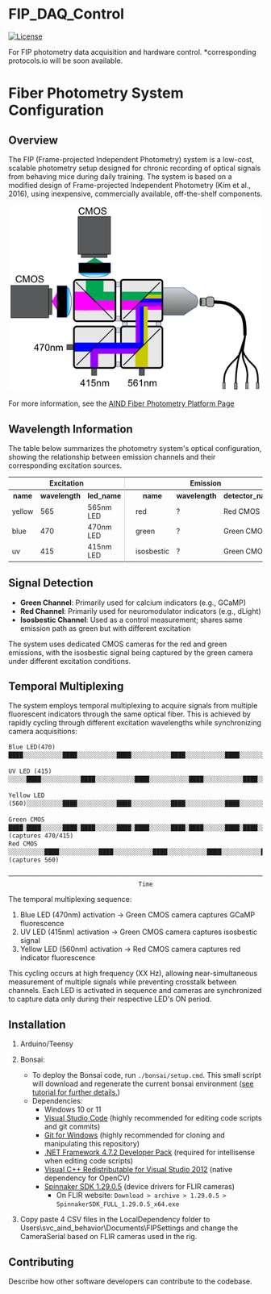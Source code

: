 # FIP_DAQ_Control

[![License](https://img.shields.io/badge/license-MIT-brightgreen)](LICENSE)

For FIP photometry data acquisition and hardware control.
*corresponding protocols.io will be soon available.

# Fiber Photometry System Configuration

## Overview

The FIP (Frame-projected Independent Photometry) system is a low-cost, scalable photometry setup designed for chronic recording of optical signals from behaving mice during daily training. The system is based on a modified design of Frame-projected Independent Photometry (Kim et al., 2016), using inexpensive, commercially available, off-the-shelf components.

![FIP System Light Path](assets/images/fip_light_path.png)

For more information, see the [AIND Fiber Photometry Platform Page](https://www.allenneuraldynamics.org/platforms/fiber-photometry)

## Wavelength Information

The table below summarizes the photometry system's optical configuration, showing the relationship between emission channels and their corresponding excitation sources.

<table>
  <tr>
    <th colspan="3">Excitation</th>
    <th style="border-left: 1px solid #ccc;"></th>
    <th colspan="3">Emission</th>
  </tr>
  <tr>
    <th>name</th>
    <th>wavelength</th>
    <th>led_name</th>
    <th style="border-left: 1px solid #ccc;"></th>
    <th>name</th>
    <th>wavelength</th>
    <th>detector_name</th>
  </tr>
  <tr>
    <td>yellow</td>
    <td>565</td>
    <td>565nm LED</td>
    <td style="border-left: 1px solid #ccc;"></td>
    <td>red</td>
    <td>?</td>
    <td>Red CMOS</td>
  </tr>
  <tr>
    <td>blue</td>
    <td>470</td>
    <td>470nm LED</td>
    <td style="border-left: 1px solid #ccc;"></td>
    <td>green</td>
    <td>?</td>
    <td>Green CMOS</td>
  </tr>
  <tr>
    <td>uv</td>
    <td>415</td>
    <td>415nm LED</td>
    <td style="border-left: 1px solid #ccc;"></td>
    <td>isosbestic</td>
    <td>?</td>
    <td>Green CMOS</td>
  </tr>
</table>

## Signal Detection

- **Green Channel**: Primarily used for calcium indicators (e.g., GCaMP)
- **Red Channel**: Primarily used for neuromodulator indicators (e.g., dLight)
- **Isosbestic Channel**: Used as a control measurement; shares same emission path as green but with different excitation

The system uses dedicated CMOS cameras for the red and green emissions, with the isosbestic signal being captured by the green camera under different excitation conditions.

## Temporal Multiplexing

The system employs temporal multiplexing to acquire signals from multiple fluorescent indicators through the same optical fiber. This is achieved by rapidly cycling through different excitation wavelengths while synchronizing camera acquisitions:

```
Blue LED(470)   ████░░░░░░░░░░░████░░░░░░░░░░░████░░░░░░░░░░░████░░░░░░░░░░░████░░░░░░░░░░░

UV LED (415)    ░░░░░████░░░░░░░░░░░████░░░░░░░░░░░████░░░░░░░░░░░████░░░░░░░░░░░████░░░░░░

Yellow LED (560)░░░░░░░░░░████░░░░░░░░░░░████░░░░░░░░░░░████░░░░░░░░░░░████░░░░░░░░░░░████░

Green CMOS      ████░████░░░░░░████░████░░░░░░████░████░░░░░░████░████░░░░░░████░████░░░░░░  (captures 470/415)
Red CMOS        ░░░░░░░░░░████░░░░░░░░░░░████░░░░░░░░░░░████░░░░░░░░░░░████░░░░░░░░░░░████░  (captures 560)
                ───────────────────────────────────────────────────────────────────────────►
                                    Time
```

The temporal multiplexing sequence:
1. Blue LED (470nm) activation -> Green CMOS camera captures GCaMP fluorescence
2. UV LED (415nm) activation -> Green CMOS camera captures isosbestic signal
3. Yellow LED (560nm) activation -> Red CMOS camera captures red indicator fluorescence

This cycling occurs at high frequency (XX Hz), allowing near-simultaneous measurement of multiple signals while preventing crosstalk between channels. Each LED is activated in sequence and cameras are synchronized to capture data only during their respective LED's ON period.

## Installation
1. Arduino/Teensy
2. Bonsai:
	- To deploy the Bonsai code, run `./bonsai/setup.cmd`. This small script will download and regenerate the current bonsai environment ([see tutorial for further details.](https://bonsai-rx.org/docs/articles/environments.html))
	- Dependencies:
		- Windows 10 or 11
		- [Visual Studio Code](https://code.visualstudio.com/) (highly recommended for editing code scripts and git commits)
		- [Git for Windows](https://gitforwindows.org/) (highly recommended for cloning and manipulating this repository)
		- [.NET Framework 4.7.2 Developer Pack](https://dotnet.microsoft.com/download/dotnet-framework/thank-you/net472-developer-pack-offline-installer) (required for intellisense when editing code scripts)
		- [Visual C++ Redistributable for Visual Studio 2012](https://www.microsoft.com/en-us/download/details.aspx?id=30679) (native dependency for OpenCV)
		- [Spinnaker SDK 1.29.0.5](https://www.flir.co.uk/support/products/spinnaker-sdk/#Downloads) (device drivers for FLIR cameras)
		  - On FLIR website: `Download > archive > 1.29.0.5 > SpinnakerSDK_FULL_1.29.0.5_x64.exe`

3. Copy paste 4 CSV files in the LocalDependency folder to Users\svc_aind_behavior\Documents\FIPSettings and change the CameraSerial based on FLIR cameras used in the rig.

## Contributing
Describe how other software developers can contribute to the codebase.

